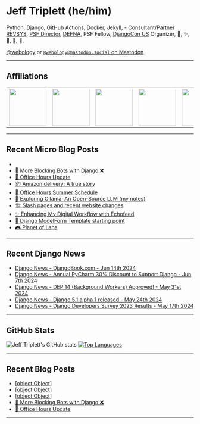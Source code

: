 # Jeff Triplett (he/him)

Python, Django, GitHub Actions, Docker, Jekyll,  - Consultant/Partner [REVSYS][], [PSF Director][], [DEFNA][], PSF Fellow, [DjangoCon US][] Organizer, 🏀, ✨, 💪, 🏃, 🤖.

<a href="https://twitter.com/webology">@webology</a> or <a href="https://mastodon.social/@webology" rel="me">`@webology@mastodon.social` on Mastodon</a>

<hr>

## Affiliations

<table border="0">
<tr>
<td><a href="https://github.com/revsys/"><img src="https://avatars.githubusercontent.com/u/308096?s=200&v=4" width="100px"></a></td>
<td><a href="https://github.com/psf/"><img src="https://avatars.githubusercontent.com/u/50630501?s=200&v=4" width="100px"></a></td>
<td><a href="https://github.com/djangocon/"><img src="https://avatars.githubusercontent.com/u/2891658?s=400&&v=4" width="100px"></a></td>
<td><a href="https://github.com/defna/"><img src="https://avatars.githubusercontent.com/u/13454395?s=200&v=4" width="100px"></a></td>
<td><a href="https://github.com/djangopackages/"><img src="https://avatars.githubusercontent.com/u/27385825?s=200&v=4" width="100px"></a></td>
</tr>
</table>

<hr>

## Recent Micro Blog Posts

<!--START_SECTION:micro-posts-->
* [](https:&#x2F;&#x2F;micro.webology.dev&#x2F;2024&#x2F;06&#x2F;15&#x2F;colorado-springs-this.html)
* [🤖 More Blocking Bots with Django ❌](https:&#x2F;&#x2F;micro.webology.dev&#x2F;2024&#x2F;06&#x2F;14&#x2F;more-blocking-bots.html)
* [🍩 Office Hours Update](https:&#x2F;&#x2F;micro.webology.dev&#x2F;2024&#x2F;06&#x2F;13&#x2F;office-hours-update.html)
* [📦 Amazon delivery: A true story](https:&#x2F;&#x2F;micro.webology.dev&#x2F;2024&#x2F;06&#x2F;12&#x2F;amazon-delivery-a.html)
* [📅 Office Hours Summer Schedule](https:&#x2F;&#x2F;micro.webology.dev&#x2F;2024&#x2F;06&#x2F;12&#x2F;office-hours-summer.html)
* [🦙 Exploring Ollama: An Open-Source LLM (my notes)](https:&#x2F;&#x2F;micro.webology.dev&#x2F;2024&#x2F;06&#x2F;11&#x2F;exploring-ollama-an.html)
* [🏗️ Slash pages and recent website changes](https:&#x2F;&#x2F;micro.webology.dev&#x2F;2024&#x2F;06&#x2F;10&#x2F;slash-pages-and.html)
* [✨ Enhancing My Digital Workflow with Echofeed](https:&#x2F;&#x2F;micro.webology.dev&#x2F;2024&#x2F;06&#x2F;09&#x2F;enhancing-my-digital.html)
* [🧱 Django ModelForm Template starting point](https:&#x2F;&#x2F;micro.webology.dev&#x2F;2024&#x2F;06&#x2F;08&#x2F;django-modelform-template.html)
* [🎮 Planet of Lana](https:&#x2F;&#x2F;micro.webology.dev&#x2F;2024&#x2F;06&#x2F;07&#x2F;planet-of-lana.html)
<!--END_SECTION:micro-posts-->

<hr>

## Recent Django News

<!--START_SECTION:news-->
* [Django News - DjangoBook.com - Jun 14th 2024](https:&#x2F;&#x2F;django-news.com&#x2F;issues&#x2F;237)
* [Django News - Annual PyCharm 30% Discount to Support Django - Jun 7th 2024](https:&#x2F;&#x2F;django-news.com&#x2F;issues&#x2F;236)
* [Django News - DEP 14 (Background Workers) Approved! - May 31st 2024](https:&#x2F;&#x2F;django-news.com&#x2F;issues&#x2F;235)
* [Django News - Django 5.1 alpha 1 released - May 24th 2024](https:&#x2F;&#x2F;django-news.com&#x2F;issues&#x2F;234)
* [Django News - Django Developers Survey 2023 Results - May 17th 2024](https:&#x2F;&#x2F;django-news.com&#x2F;issues&#x2F;233)
<!--END_SECTION:news-->

<hr>

## GitHub Stats

![Jeff Triplett's GitHub stats](https://github-readme-stats.vercel.app/api?username=jefftriplett&show_icons=&private_count=true&theme=dracula)  [![Top Languages](https://github-readme-stats.vercel.app/api/top-langs/?username=jefftriplett&layout=compact&theme=dracula)]()

<hr>

## Recent Blog Posts

<!--START_SECTION:posts-->
* [[object Object]](https:&#x2F;&#x2F;jefftriplett.com&#x2F;2024&#x2F;2024-06-11-exploring-ollama-an-open-source-llm-my-notes&#x2F;)
* [[object Object]](https:&#x2F;&#x2F;jefftriplett.com&#x2F;2024&#x2F;2024-06-12-amazon-delivery-a-true-story&#x2F;)
* [[object Object]](https:&#x2F;&#x2F;jefftriplett.com&#x2F;2024&#x2F;)
* [🤖 More Blocking Bots with Django ❌](https:&#x2F;&#x2F;jefftriplett.com&#x2F;2024&#x2F;more-blocking-bots-with-django&#x2F;)
* [🍩 Office Hours Update](https:&#x2F;&#x2F;jefftriplett.com&#x2F;2024&#x2F;office-hours-update&#x2F;)
<!--END_SECTION:posts-->

<hr>

[DEFNA]: https://www.defna.org/
[DjangoCon US]: http://djangocon.us/
[PSF Director]: https://www.python.org/psf/members/#board-of-directors
[REVSYS]: https://www.revsys.com/
